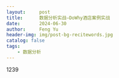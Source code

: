 ```yaml
---
layout:     post
title:      数据分析实战—DoWhy酒店案例实战
date:       2024-06-30
author:     Feng Yu
header-img: img/post-bg-recitewords.jpg
catalog: false
tags:
    - 数据分析
---
```

1239